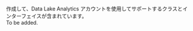 <Namespace Name="Microsoft.Azure.Management.DataLake.Analytics">
  <Docs>
    <summary>作成して、Data Lake Analytics アカウントを使用してサポートするクラスとインターフェイスが含まれています。</summary> 
    <remarks>To be added.</remarks>
  </Docs>
</Namespace>
